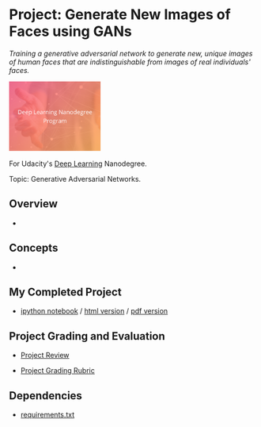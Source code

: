 # Project: Generate New Images of Faces using GANs
*Training a generative adversarial network to generate new, unique images of human faces that are indistinguishable from images of real individuals' faces.*

<img src="https://github.com/jamesdellinger/deep_learning_nanodegree_face_image_generation_project/blob/master/dlndlogo.png" height="140">

For Udacity's [Deep Learning](https://www.udacity.com/course/deep-learning-nanodegree--nd101) Nanodegree.

Topic: Generative Adversarial Networks.

## Overview
*

## Concepts
*

## My Completed Project
* [ipython notebook](https://github.com/jamesdellinger/deep_learning_nanodegree_face_image_generation_project/blob/master/dlnd_face_generation.ipynb) / [html version](https://github.com/jamesdellinger/deep_learning_nanodegree_face_image_generation_project/blob/master/dlnd_face_generation.html) / [pdf version](https://github.com/jamesdellinger/deep_learning_nanodegree_face_image_generation_project/blob/master/dlnd_face_generation.pdf)

## Project Grading and Evaluation
* [Project Review](https://github.com/jamesdellinger/deep_learning_nanodegree_face_image_generation_project/blob/master/face_image_generation_project_review.pdf)

* [Project Grading Rubric](https://github.com/jamesdellinger/deep_learning_nanodegree_face_image_generation_project/blob/master/face_image_generation_project_grading_rubric.pdf)

## Dependencies
* [requirements.txt](https://github.com/jamesdellinger/deep_learning_nanodegree_face_image_generation_project/blob/master/requirements.txt)
